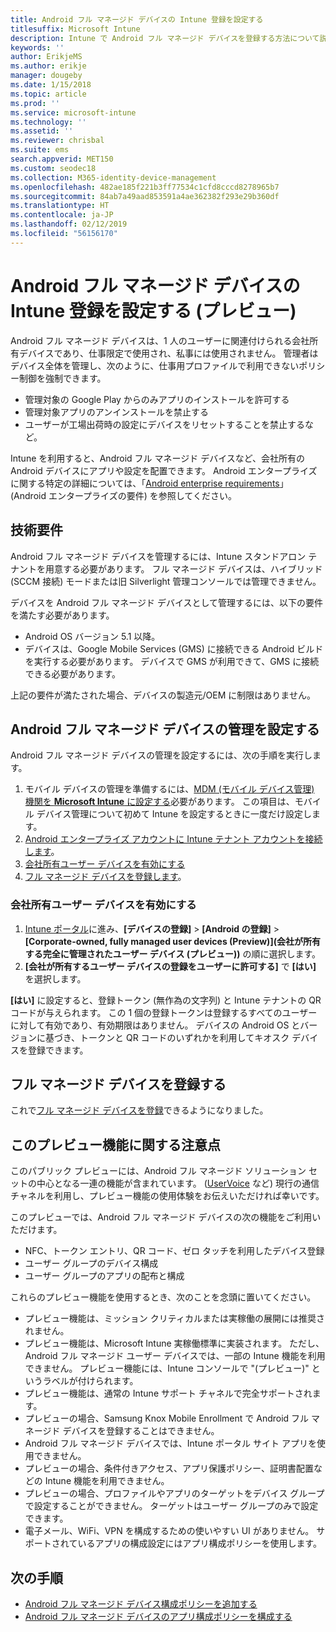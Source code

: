 ```yaml
---
title: Android フル マネージド デバイスの Intune 登録を設定する
titlesuffix: Microsoft Intune
description: Intune で Android フル マネージド デバイスを登録する方法について説明します。
keywords: ''
author: ErikjeMS
ms.author: erikje
manager: dougeby
ms.date: 1/15/2018
ms.topic: article
ms.prod: ''
ms.service: microsoft-intune
ms.technology: ''
ms.assetid: ''
ms.reviewer: chrisbal
ms.suite: ems
search.appverid: MET150
ms.custom: seodec18
ms.collection: M365-identity-device-management
ms.openlocfilehash: 482ae185f221b3ff77534c1cfd8cccd8278965b7
ms.sourcegitcommit: 84ab7a49aad853591a4ae362382f293e29b360df
ms.translationtype: HT
ms.contentlocale: ja-JP
ms.lasthandoff: 02/12/2019
ms.locfileid: "56156170"
---
```

# <a name="set-up-intune-enrollment-of-android-fully-managed-devices-preview"></a>Android フル マネージド デバイスの Intune 登録を設定する (プレビュー)

Android フル マネージド デバイスは、1 人のユーザーに関連付けられる会社所有デバイスであり、仕事限定で使用され、私事には使用されません。 管理者はデバイス全体を管理し、次のように、仕事用プロファイルで利用できないポリシー制御を強制できます。
- 管理対象の Google Play からのみアプリのインストールを許可する
- 管理対象アプリのアンインストールを禁止する
- ユーザーが工場出荷時の設定にデバイスをリセットすることを禁止するなど。

Intune を利用すると、Android フル マネージド デバイスなど、会社所有の Android デバイスにアプリや設定を配置できます。 Android エンタープライズに関する特定の詳細については、「[Android enterprise requirements](https://support.google.com/work/android/answer/6174145?hl=en&ref_topic=6151012)」 (Android エンタープライズの要件) を参照してください。

## <a name="technical-requirements"></a>技術要件

Android フル マネージド デバイスを管理するには、Intune スタンドアロン テナントを用意する必要があります。 フル マネージド デバイスは、ハイブリッド (SCCM 接続) モードまたは旧 Silverlight 管理コンソールでは管理できません。

デバイスを Android フル マネージド デバイスとして管理するには、以下の要件を満たす必要があります。

- Android OS バージョン 5.1 以降。
- デバイスは、Google Mobile Services (GMS) に接続できる Android ビルドを実行する必要があります。 デバイスで GMS が利用できて、GMS に接続できる必要があります。

上記の要件が満たされた場合、デバイスの製造元/OEM に制限はありません。

## <a name="set-up-android-fully-managed-device-management"></a>Android フル マネージド デバイスの管理を設定する

Android フル マネージド デバイスの管理を設定するには、次の手順を実行します。

1. モバイル デバイスの管理を準備するには、[MDM (モバイル デバイス管理) 機関を **Microsoft Intune** に設定する](mdm-authority-set.md)必要があります。 この項目は、モバイル デバイス管理について初めて Intune を設定するときに一度だけ設定します。
2. [Android エンタープライズ アカウントに Intune テナント アカウントを接続します](connect-intune-android-enterprise.md)。
3. [会社所有ユーザー デバイスを有効にする](#enable-corporate-owned-user-devices)
4. [フル マネージド デバイスを登録します](#enroll-the-fully-managed-devices)。

### <a name="enable-corporate-owned-user-devices"></a>会社所有ユーザー デバイスを有効にする

1. [Intune ポータル](https://portal.azure.com)に進み、**[デバイスの登録]** > **[Android の登録]** > **[Corporate-owned, fully managed user devices (Preview)]\(会社が所有する完全に管理されたユーザー デバイス (プレビュー)\)** の順に選択します。
2. **[会社が所有するユーザー デバイスの登録をユーザーに許可する]** で **[はい]** を選択します。

**[はい]** に設定すると、登録トークン (無作為の文字列) と Intune テナントの QR コードが与えられます。 この 1 個の登録トークンは登録するすべてのユーザーに対して有効であり、有効期限はありません。 デバイスの Android OS とバージョンに基づき、トークンと QR コードのいずれかを利用してキオスク デバイスを登録できます。

## <a name="enroll-the-fully-managed-devices"></a>フル マネージド デバイスを登録する
これで[フル マネージド デバイスを登録](android-dedicated-devices-fully-managed-enroll.md)できるようになりました。

## <a name="considerations-for-this-preview-feature"></a>このプレビュー機能に関する注意点
このパブリック プレビューには、Android フル マネージド ソリューション セットの中心となる一連の機能が含まれています。 ([UserVoice](https://microsoftintune.uservoice.com/forums/291681-ideas?category_id=210853) など) 現行の通信チャネルを利用し、プレビュー機能の使用体験をお伝えいただければ幸いです。

このプレビューでは、Android フル マネージド デバイスの次の機能をご利用いただけます。
- NFC、トークン エントリ、QR コード、ゼロ タッチを利用したデバイス登録
- ユーザー グループのデバイス構成
- ユーザー グループのアプリの配布と構成


これらのプレビュー機能を使用するとき、次のことを念頭に置いてください。
- プレビュー機能は、ミッション クリティカルまたは実稼働の展開には推奨されません。 
- プレビュー機能は、Microsoft Intune 実稼働標準に実装されます。 ただし、Android フル マネージド ユーザー デバイスでは、一部の Intune 機能を利用できません。 プレビュー機能には、Intune コンソールで "(プレビュー)" というラベルが付けられます。 
- プレビュー機能は、通常の Intune サポート チャネルで完全サポートされます。
- プレビューの場合、Samsung Knox Mobile Enrollment で Android フル マネージド デバイスを登録することはできません。 
- Android フル マネージド デバイスでは、Intune ポータル サイト アプリを使用できません。 
- プレビューの場合、条件付きアクセス、アプリ保護ポリシー、証明書配置などの Intune 機能を利用できません。 
- プレビューの場合、プロファイルやアプリのターゲットをデバイス グループで設定することができません。 ターゲットはユーザー グループのみで設定できます。 
- 電子メール、WiFi、VPN を構成するための使いやすい UI がありません。 サポートされているアプリの構成設定にはアプリ構成ポリシーを使用します。

## <a name="next-steps"></a>次の手順
- [Android フル マネージド デバイス構成ポリシーを追加する](device-restrictions-android-for-work.md#device-owner-only)
- [Android フル マネージド デバイスのアプリ構成ポリシーを構成する](app-configuration-policies-use-android.md)


